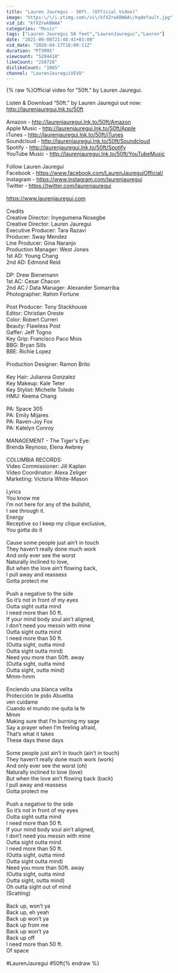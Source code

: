 ```yaml
---
title: "Lauren Jauregui - 50ft. (Official Video)"
image: "https:\/\/i.ytimg.com\/vi\/kfXZrwkBWAA\/hqdefault.jpg"
vid_id: "kfXZrwkBWAA"
categories: "Music"
tags: ["Lauren Jauregui 50 feet","LaurenJauregui","Lauren"]
date: "2021-09-08T21:48:41+03:00"
vid_date: "2020-04-17T16:00:11Z"
duration: "PT3M9S"
viewcount: "5204418"
likeCount: "258728"
dislikeCount: "1865"
channel: "LaurenJaureguiVEVO"
---
```

{% raw %}Official video for &quot;50ft.&quot; by Lauren Jauregui.<br /> <br />Listen &amp; Download “50ft.” by Lauren Jauregui out now: <a rel="nofollow" target="blank" href="http://laurenjauregui.lnk.to/50ft">http://laurenjauregui.lnk.to/50ft</a><br /> <br />Amazon - <a rel="nofollow" target="blank" href="http://laurenjauregui.lnk.to/50ft/Amazon">http://laurenjauregui.lnk.to/50ft/Amazon</a><br />Apple Music - <a rel="nofollow" target="blank" href="http://laurenjauregui.lnk.to/50ft/Apple">http://laurenjauregui.lnk.to/50ft/Apple</a><br />iTunes - <a rel="nofollow" target="blank" href="http://laurenjauregui.lnk.to/50ft/iTunes">http://laurenjauregui.lnk.to/50ft/iTunes</a><br />Soundcloud -  <a rel="nofollow" target="blank" href="http://laurenjauregui.lnk.to/50ft/Soundcloud">http://laurenjauregui.lnk.to/50ft/Soundcloud</a><br />Spotify - <a rel="nofollow" target="blank" href="http://laurenjauregui.lnk.to/50ft/Spotify">http://laurenjauregui.lnk.to/50ft/Spotify</a><br />YouTube Music - <a rel="nofollow" target="blank" href="http://laurenjauregui.lnk.to/50ft/YouTubeMusic">http://laurenjauregui.lnk.to/50ft/YouTubeMusic</a><br /> <br />Follow Lauren Jauregui<br />Facebook - <a rel="nofollow" target="blank" href="https://www.facebook.com/LaurenJaureguiOfficial/">https://www.facebook.com/LaurenJaureguiOfficial/</a><br />Instagram - <a rel="nofollow" target="blank" href="https://www.instagram.com/laurenjauregui">https://www.instagram.com/laurenjauregui</a><br />Twitter - <a rel="nofollow" target="blank" href="https://twitter.com/laurenjauregui">https://twitter.com/laurenjauregui</a><br /> <br /><a rel="nofollow" target="blank" href="https://www.laurenjauregui.com">https://www.laurenjauregui.com</a><br /> <br />Credits<br />Creative Director: Inyegumena Nosegbe <br />Creative Director: Lauren Jauregui<br />Executive Producer: Tara Razavi <br />Producer: Sway Mendez<br />Line Producer: Gina Naranjo<br />Production Manager: West Jones<br />1st AD: Young Chang <br />2nd AD: Edmond Reid<br /> <br />DP: Drew Bienemann<br />1st AC: Cesar Chacon <br />2nd AC / Data Manager: Alexander Somarriba<br />Photographer: Rahim Fortune<br /> <br />Post Producer: Tony Stackhouse<br />Editor: Christian Oreste<br />Color: Robert Curreri<br />Beauty: Flawless Post<br />Gaffer: Jeff Togno<br />Key Grip: Francisco Paco Mois <br />BBG: Bryan Sills <br />BBE: Richie Lopez<br /> <br />Production Designer: Ramon Brito<br /> <br />Key Hair: Julianna Gonzalez <br />Key Makeup: Kale Teter<br />Key Stylist: Michelle Toledo<br />HMU: Keema Chang<br /> <br />PA: Space 305<br />PA: Emily Mijares<br />PA: Raven-Joy Fox<br />PA: Katelyn Conroy<br /> <br />MANAGEMENT - The Tiger's Eye:<br />Brenda Reynoso, Elena Awbrey<br /> <br />COLUMBIA RECORDS:<br />Video Commissioner: Jill Kaplan <br />Video Coordinator: Alexa Zeliger <br />Marketing: Victoria White-Mason<br /> <br />Lyrics<br />You know me<br />I’m not here for any of the bullshit, <br />I see through it.<br />Energy<br />Receptive so I keep my clique exclusive, <br />You gotta do it<br /> <br />Cause some people just ain’t in touch<br />They haven’t really done much work<br />And only ever see the worst<br />Naturally inclined to love,<br />But when the love ain’t flowing back,<br />I pull away and reassess<br />Gotta protect me<br /> <br />Push a negative to the side<br />So it’s not in front of my eyes<br />Outta sight outta mind<br />I need more than 50 ft.<br />If your mind body soul ain’t aligned, <br />I don’t need you messin with mine<br />Outta sight outta mind<br />I need more than 50 ft.<br />(Outta sight, outta mind<br />Outta sight outta mind)<br />Need you more than 50ft. away <br />(Outta sight, outta mind<br />Outta sight, outta mind) <br />Mmm-hmm<br /> <br />Enciendo una blanca velita<br />Protección te pido Abuelita <br />ven cuídame <br />Cuando el mundo me quita la fe <br />Mmm<br />Making sure that I’m burning my sage<br />Say a prayer when I’m feeling afraid,<br />That’s what it takes<br />These days these days <br /> <br />Some people just ain’t in touch (ain’t in touch)<br />They haven’t really done much work (work)<br />And only ever see the worst (oh)<br />Naturally inclined to love (love) <br />But when the love ain’t flowing back (back)<br />I pull away and reassess <br />Gotta protect me<br /> <br />Push a negative to the side<br />So it’s not in front of my eyes<br />Outta sight outta mind<br />I need more than 50 ft.<br />If your mind body soul ain’t aligned, <br />I don’t need you messin with mine<br />Outta sight outta mind<br />I need more than 50 ft.<br />(Outta sight, outta mind<br />Outta sight outta mind)<br />Need you more than 50ft. away <br />(Outta sight, outta mind<br />Outta sight, outta mind) <br />Oh outta sight out of mind <br />(Scatting)<br /> <br />Back up, won’t ya<br />Back up, eh yeah <br />Back up won’t ya<br />Back up from me<br />Back up won’t ya<br />Back up off<br />I need more than 50 ft.<br />Of space <br /> <br />#LaurenJauregui #50ft{% endraw %}
